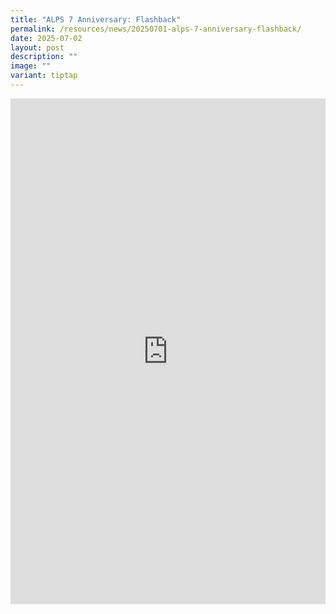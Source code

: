 ```yaml
---
title: "ALPS 7 Anniversary: Flashback"
permalink: /resources/news/20250701-alps-7-anniversary-flashback/
date: 2025-07-02
layout: post
description: ""
image: ""
variant: tiptap
---
```

<div class="iframe-wrapper">
<iframe style="border:none;overflow:hidden" height="809" width="100%" allowfullscreen="true" frameborder="0" src="https://www.facebook.com/plugins/post.php?href=https%3A%2F%2Fwww.facebook.com%2Falpshealthcaresupplychain%2Fposts%2Fpfbid02sbdckatZzxbpf3uW31YED1gGkPRLeTMqXhLpUC1dVxHFYiQRZcoVaKtYNAHSkXLul&amp;show_text=true&amp;width=500"></iframe>
</div>
<p></p>